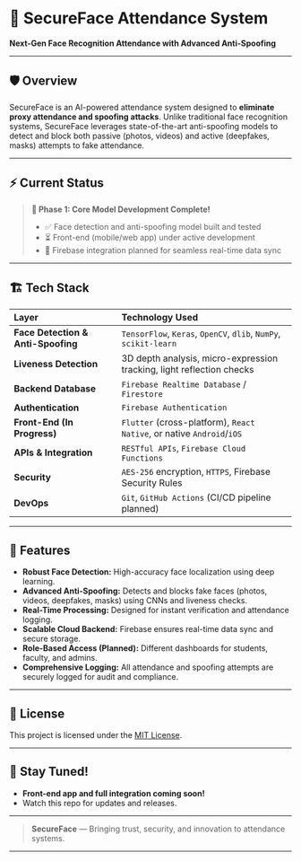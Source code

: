 # 🚀 SecureFace Attendance System

**Next-Gen Face Recognition Attendance with Advanced Anti-Spoofing**

---

## 🛡️ Overview

SecureFace is an AI-powered attendance system designed to **eliminate proxy attendance and spoofing attacks**. Unlike traditional face recognition systems, SecureFace leverages state-of-the-art anti-spoofing models to detect and block both passive (photos, videos) and active (deepfakes, masks) attempts to fake attendance.

---

## ⚡ Current Status

> **🚧 Phase 1: Core Model Development Complete!**
> - ✅ Face detection and anti-spoofing model built and tested
> - ⏳ Front-end (mobile/web app) under active development
> - 🔗 Firebase integration planned for seamless real-time data sync

---

## 🏗️ Tech Stack

| Layer | Technology Used |
| :-- | :-- |
| **Face Detection \& Anti-Spoofing** | `TensorFlow`, `Keras`, `OpenCV`, `dlib`, `NumPy`, `scikit-learn` |
| **Liveness Detection** | 3D depth analysis, micro-expression tracking, light reflection checks |
| **Backend Database** | `Firebase Realtime Database` / `Firestore` |
| **Authentication** | `Firebase Authentication` |
| **Front-End (In Progress)** | `Flutter` (cross-platform), `React Native`, or native `Android`/`iOS` |
| **APIs \& Integration** | `RESTful APIs`, `Firebase Cloud Functions` |
| **Security** | `AES-256` encryption, `HTTPS`, Firebase Security Rules |
| **DevOps** | `Git`, `GitHub Actions` (CI/CD pipeline planned) |

---

## 🧠 Features

- **Robust Face Detection:**
High-accuracy face localization using deep learning.
- **Advanced Anti-Spoofing:**
Detects and blocks fake faces (photos, videos, deepfakes, masks) using CNNs and liveness checks.
- **Real-Time Processing:**
Designed for instant verification and attendance logging.
- **Scalable Cloud Backend:**
Firebase ensures real-time data sync and secure storage.
- **Role-Based Access (Planned):**
Different dashboards for students, faculty, and admins.
- **Comprehensive Logging:**
All attendance and spoofing attempts are securely logged for audit and compliance.

---

## 📄 License

This project is licensed under the [MIT License](LICENSE).

---

## 🌟 Stay Tuned!

- **Front-end app and full integration coming soon!**
- Watch this repo for updates and releases.

---

> **SecureFace** — Bringing trust, security, and innovation to attendance systems.

---
